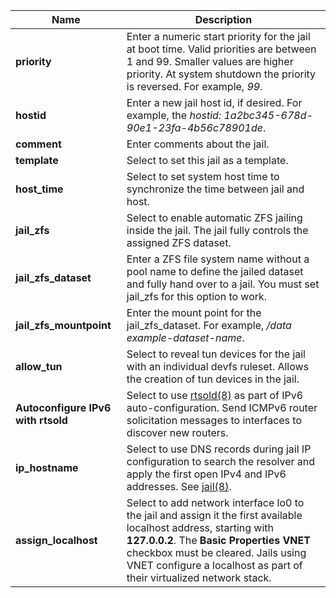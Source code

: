 ---
---

| Name | Description |
|------|-------------|
| **priority** | Enter a numeric start priority for the jail at boot time. Valid priorities are between 1 and 99. Smaller values are higher priority. At system shutdown the priority is reversed. For example, *99*. |
| **hostid** | Enter a new jail host id, if desired. For example, the *hostid: 1a2bc345-678d-90e1-23fa-4b56c78901de*. |
| **comment** | Enter comments about the jail. |
| **template** | Select to set this jail as a template. |
| **host_time** | Select to set system host time to synchronize the time between jail and host. |
| **jail_zfs** | Select to enable automatic ZFS jailing inside the jail. The jail fully controls the assigned ZFS dataset. |
| **jail_zfs_dataset** | Enter a ZFS file system name without a pool name to define the jailed dataset and fully hand over to a jail. You must set jail_zfs for this option to work. |
| **jail_zfs_mountpoint** | Enter the mount point for the jail_zfs_dataset. For example, */data example-dataset-name*. |
| **allow_tun** | Select to reveal tun devices for the jail with an individual devfs ruleset. Allows the creation of tun devices in the jail. |
| **Autoconfigure IPv6 with rtsold** | Select to use [rtsold(8)](https://www.freebsd.org/cgi/man.cgi?query=rtsold) as part of IPv6 auto-configuration. Send ICMPv6 router solicitation messages to interfaces to discover new routers. |
| **ip_hostname** | Select to use DNS records during jail IP configuration to search the resolver and apply the first open IPv4 and IPv6 addresses. See [jail(8)](https://www.freebsd.org/cgi/man.cgi?query=jail). |
| **assign_localhost** | Select to add network interface lo0 to the jail and assign it the first available localhost address, starting with **127.0.0.2**. The **Basic Properties** **VNET** checkbox must be cleared. Jails using VNET configure a localhost as part of their virtualized network stack. |